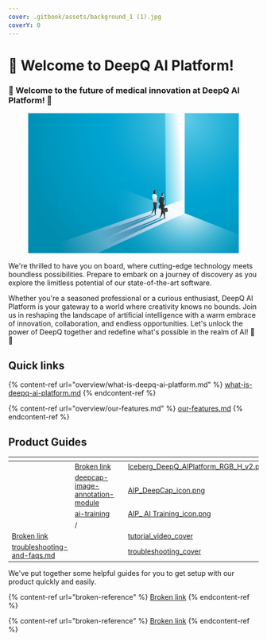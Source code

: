 ```yaml
---
cover: .gitbook/assets/background_1 (1).jpg
coverY: 0
---
```


# 👋 Welcome to DeepQ AI Platform!

### 🌟 Welcome to the future of medical innovation at DeepQ AI Platform! 🚀&#x20;

<figure><img src=".gitbook/assets/shutterstock_2028573011.jpg" alt="" width="563"><figcaption></figcaption></figure>

We're thrilled to have you on board, where cutting-edge technology meets boundless possibilities. Prepare to embark on a journey of discovery as you explore the limitless potential of our state-of-the-art software.

Whether you're a seasoned professional or a curious enthusiast, DeepQ AI Platform is your gateway to a world where creativity knows no bounds. Join us in reshaping the landscape of artificial intelligence with a warm embrace of innovation, collaboration, and endless opportunities. Let's unlock the power of DeepQ together and redefine what's possible in the realm of AI! 🤖💡



## Quick links

{% content-ref url="overview/what-is-deepq-ai-platform.md" %}
[what-is-deepq-ai-platform.md](overview/what-is-deepq-ai-platform.md)
{% endcontent-ref %}

{% content-ref url="overview/our-features.md" %}
[our-features.md](overview/our-features.md)
{% endcontent-ref %}

## Product Guides&#x20;

<table data-view="cards"><thead><tr><th></th><th></th><th></th><th data-hidden data-card-cover data-type="files"></th></tr></thead><tbody><tr><td></td><td><a data-mention href="broken-reference">Broken link</a></td><td></td><td><a href=".gitbook/assets/Iceberg_DeepQ_AIPlatform_RGB_H_v2.png">Iceberg_DeepQ_AIPlatform_RGB_H_v2.png</a></td></tr><tr><td></td><td><a data-mention href="product-guides/deepcap-image-annotation-module/">deepcap-image-annotation-module</a></td><td></td><td><a href=".gitbook/assets/AIP_DeepCap_icon.png">AIP_DeepCap_icon.png</a></td></tr><tr><td></td><td><a data-mention href="product-guides/ai-training/">ai-training</a></td><td></td><td><a href=".gitbook/assets/AIP_ AI Training_icon.png">AIP_ AI Training_icon.png</a></td></tr><tr><td></td><td>/</td><td></td><td></td></tr><tr><td><a data-mention href="broken-reference">Broken link</a></td><td></td><td></td><td><a href=".gitbook/assets/tutorial_video_cover">tutorial_video_cover</a></td></tr><tr><td><a data-mention href="misc/troubleshooting-and-faqs.md">troubleshooting-and-faqs.md</a></td><td></td><td></td><td><a href=".gitbook/assets/troubleshooting_cover">troubleshooting_cover</a></td></tr></tbody></table>

We've put together some helpful guides for you to get setup with our product quickly and easily.

{% content-ref url="broken-reference" %}
[Broken link](broken-reference)
{% endcontent-ref %}

{% content-ref url="broken-reference" %}
[Broken link](broken-reference)
{% endcontent-ref %}
